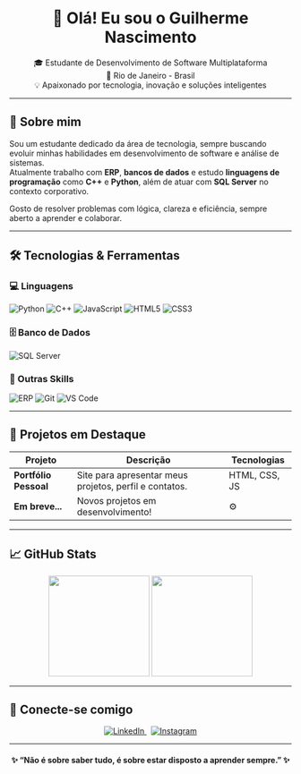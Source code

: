 <h1 align="center">👋 Olá! Eu sou o Guilherme Nascimento</h1>

<p align="center">
🎓 Estudante de Desenvolvimento de Software Multiplataforma<br>
📍 Rio de Janeiro - Brasil<br>
💡 Apaixonado por tecnologia, inovação e soluções inteligentes
</p>

---

## 🧠 Sobre mim

Sou um estudante dedicado da área de tecnologia, sempre buscando evoluir minhas habilidades em desenvolvimento de software e análise de sistemas.  
Atualmente trabalho com **ERP**, **bancos de dados** e estudo **linguagens de programação** como **C++** e **Python**, além de atuar com **SQL Server** no contexto corporativo.

Gosto de resolver problemas com lógica, clareza e eficiência, sempre aberto a aprender e colaborar.

---

## 🛠️ Tecnologias & Ferramentas

### 💻 Linguagens
![Python](https://img.shields.io/badge/Python-3776AB?style=for-the-badge&logo=python&logoColor=white)
![C++](https://img.shields.io/badge/C++-00599C?style=for-the-badge&logo=c%2B%2B&logoColor=white)
![JavaScript](https://img.shields.io/badge/JavaScript-F7DF1E?style=for-the-badge&logo=javascript&logoColor=black)
![HTML5](https://img.shields.io/badge/HTML5-E34F26?style=for-the-badge&logo=html5&logoColor=white)
![CSS3](https://img.shields.io/badge/CSS3-1572B6?style=for-the-badge&logo=css3&logoColor=white)

### 🗄️ Banco de Dados
![SQL Server](https://img.shields.io/badge/SQL_Server-CC2927?style=for-the-badge&logo=microsoftsqlserver&logoColor=white)

### 🧩 Outras Skills
![ERP](https://img.shields.io/badge/ERP-TOTVS_Linx-FF6D00?style=for-the-badge&logo=enterprise&logoColor=white)
![Git](https://img.shields.io/badge/Git-F05032?style=for-the-badge&logo=git&logoColor=white)
![VS Code](https://img.shields.io/badge/VS_Code-007ACC?style=for-the-badge&logo=visualstudiocode&logoColor=white)

---

## 🚀 Projetos em Destaque

| Projeto | Descrição | Tecnologias |
|--------|-----------|-------------|
| **Portfólio Pessoal** | Site para apresentar meus projetos, perfil e contatos. | HTML, CSS, JS |
| **Em breve...** | Novos projetos em desenvolvimento! | ⚙️ |

---

## 📈 GitHub Stats

<p align="center">
<img src="https://github-readme-stats.vercel.app/api?username=gui-pn&show_icons=true&theme=radical" height="180"/>
<img src="https://github-readme-stats.vercel.app/api/top-langs/?username=gui-pn&layout=compact&theme=radical" height="180"/>
</p>

---

## 📲 Conecte-se comigo

<p align="center">
<a href="https://www.linkedin.com/in/guilherme-nascimento-0a748b363" target="_blank">
  <img alt="LinkedIn" src="https://img.shields.io/badge/LinkedIn-0A66C2?style=for-the-badge&logo=linkedin&logoColor=white" />
</a>
&nbsp;
<a href="https://www.instagram.com/gui_pn18" target="_blank">
  <img alt="Instagram" src="https://img.shields.io/badge/Instagram-E4405F?style=for-the-badge&logo=instagram&logoColor=white" />
</a>
</p>

---

<h4 align="center">✨ “Não é sobre saber tudo, é sobre estar disposto a aprender sempre.” ✨</h4>
